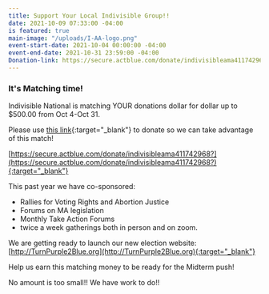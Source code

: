 ```yaml
---
title: Support Your Local Indivisible Group!!
date: 2021-10-09 07:33:00 -04:00
is featured: true
main-image: "/uploads/I-AA-logo.png"
event-start-date: 2021-10-04 00:00:00 -04:00
event-end-date: 2021-10-31 23:59:00 -04:00
Donation-link: https://secure.actblue.com/donate/indivisibleama411742968?
---
```


### It's Matching time!

Indivisible National is matching YOUR donations dollar for dollar up to $500.00 from Oct 4-Oct 31. 

Please use [this link](https://secure.actblue.com/donate/indivisibleama411742968?){:target="_blank"} to donate so we can take advantage of this match!

[https://secure.actblue.com/donate/indivisibleama411742968?](https://secure.actblue.com/donate/indivisibleama411742968?){:target="_blank"} 

This past year we have co-sponsored:

* Rallies for Voting Rights and Abortion Justice
* Forums on MA legislation
* Monthly Take Action Forums
* twice a week gatherings both in person and on zoom.

We are getting ready to launch our new election website: [http://TurnPurple2Blue.org](http://TurnPurple2Blue.org){:target="_blank"}  

Help us earn this matching money to be ready for the Midterm push!

No amount is too small!!  We have work to do!!

